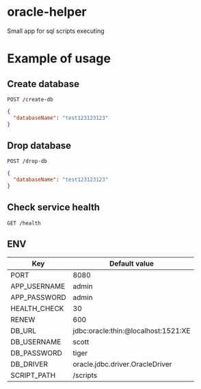 # oracle-helper
Small app for sql scripts executing

# Example of usage

## Create database

```
POST /create-db
```

```json
{
  "databaseName": "test123123123"
}
```

## Drop database

```
POST /drop-db
```

```json
{
  "databaseName": "test123123123"
}
```

## Check service health

```
GET /health
```

## ENV

| Key | Default value | 
| -------- | -------- | 
| PORT | 8080 |
| APP_USERNAME | admin | 
| APP_PASSWORD | admin | 
| HEALTH_CHECK | 30 | 
| RENEW | 600 | 
| DB_URL | jdbc:oracle:thin:@localhost:1521:XE | 
| DB_USERNAME | scott | 
| DB_PASSWORD | tiger | 
| DB_DRIVER | oracle.jdbc.driver.OracleDriver | 
| SCRIPT_PATH | /scripts | 
